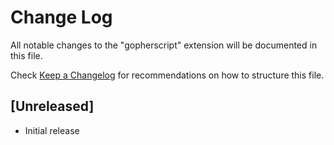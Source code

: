 # Change Log

All notable changes to the "gopherscript" extension will be documented in this file.

Check [Keep a Changelog](http://keepachangelog.com/) for recommendations on how to structure this file.

## [Unreleased]

- Initial release